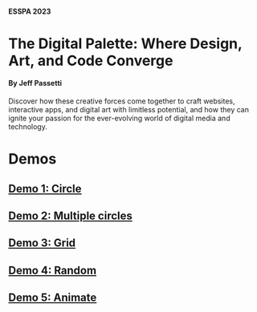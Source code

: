 #### ESSPA 2023
# The Digital Palette: Where Design, Art, and Code Converge

#### By Jeff Passetti

Discover how these creative forces come together to craft websites, interactive apps, and digital art with limitless potential, and how they can ignite your passion for the ever-evolving world of digital media and technology.

# Demos

## [Demo 1: Circle](/01_circle/)
## [Demo 2: Multiple circles](/02_circles/)
## [Demo 3: Grid](/03_grid/)
## [Demo 4: Random](/04_random/)
## [Demo 5: Animate](/05_animate/)